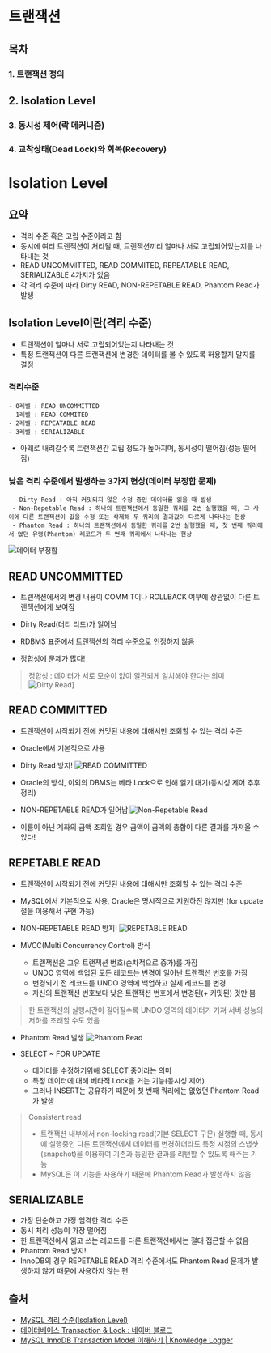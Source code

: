 # 트랜잭션
## 목차
### 1. 트랜잭션 정의
## 2. Isolation Level
### 3. 동시성 제어(락 메커니즘)
### 4. 교착상태(Dead Lock)와 회복(Recovery)
  
  
# Isolation Level
## 요약
- 격리 수준 혹은 고립 수준이라고 함
- 동시에 여러 트랜잭션이 처리될 때, 트랜잭션끼리 얼마나 서로 고립되어있는지를 나타내는 것
- READ UNCOMMITTED, READ COMMITED, REPEATABLE READ, SERIALIZABLE 4가지가 있음
- 각 격리 수준에 따라 Dirty READ, NON-REPETABLE READ, Phantom Read가 발생

## Isolation Level이란(격리 수준)
- 트랜잭션이 얼마나 서로 고립되어있는지 나타내는 것
- 특정 트랜잭션이 다른 트랜잭션에 변경한 데이터를 볼 수 있도록 허용할지 말지를 결정

### 격리수준
	- 0레벨 : READ UNCOMMITTED
	- 1레벨 : READ COMMITED
	- 2레벨 : REPEATABLE READ
	- 3레벨 : SERIALIZABLE

- 아래로 내려갈수록 트랜잭션간 고립 정도가 높아지며, 동시성이 떨어짐(성능 떨어짐)

### 낮은 격리 수준에서 발생하는 3가지 현상(데이터 부정합 문제)
	 - Dirty Read : 아직 커밋되지 않은 수정 중인 데이터를 읽을 때 발생
	 - Non-Repetable Read : 하나의 트랜잭션에서 동일한 쿼리를 2번 실행했을 때, 그 사이에 다른 트랜잭션이 값을 수정 또는 삭제해 두 쿼리의 결과값이 다르게 나타나는 현상
	 - Phantom Read : 하나의 트랜잭션에서 동일한 쿼리를 2번 실행했을 때, 첫 번째 쿼리에서 없던 유령(Phantom) 레코드가 두 번째 쿼리에서 나타나는 현상
![데이터 부정합](https://github.com/leeejuhyeong/images/blob/main/no-study-no-future/Database/데이터%20부정합.jpg?raw=true)
  
  
## READ UNCOMMITTED
- 트랜잭션에서의 변경 내용이 COMMIT이나 ROLLBACK 여부에 상관없이 다른 트랜잭션에게 보여짐
- Dirty Read(더티 리드)가 일어남

  
- RDBMS 표준에서 트랜잭션의 격리 수준으로 인정하지 않음
- 정합성에 문제가 많다!
> 정합성 : 데이터가 서로 모순이 없이 일관되게 일치해야 한다는 의미  
![Dirty Read](https://github.com/leeejuhyeong/images/blob/main/no-study-no-future/Database/Dirty%20Read.jpg?raw=true)]
  
  
## READ COMMITTED
- 트랜잭션이 시작되기 전에 커밋된 내용에 대해서만 조회할 수 있는 격리 수준
- Oracle에서 기본적으로 사용
- Dirty Read 방지!
![READ COMMITTED](https://github.com/leeejuhyeong/images/blob/main/no-study-no-future/Database/READ_COMMITTED.jpg?raw=true)
  
- Oracle의 방식, 이외의 DBMS는 베타 Lock으로 인해 읽기 대기(동시성 제어 추후 정리)
- NON-REPETABLE READ가 일어남
![Non-Repetable Read](https://github.com/leeejuhyeong/images/blob/main/no-study-no-future/Database/Non-Repetable%20Read.jpg?raw=true)
  
- 이름이 아닌 계좌의 금액 조회일 경우 금액이 금액의 총합이 다른 결과를 가져올 수 있다!
  

## REPETABLE READ
- 트랜잭션이 시작되기 전에 커밋된 내용에 대해서만 조회할 수 있는 격리 수준
- MySQL에서 기본적으로 사용, Oracle은 명시적으로 지원하진 않지만 (for update절을 이용해서 구현 가능)
- NON-REPETABLE READ 방지!
![REPETABLE READ](https://github.com/leeejuhyeong/images/blob/main/no-study-no-future/Database/REPETABLE%20READ.jpg?raw=true)
  
- MVCC(Multi Concurrency Control) 방식
	- 트랜잭션은 고유 트랜잭션 번호(순차적으로 증가)를 가짐
	- UNDO 영역에 백업된 모든 레코드는 변경이 일어난 트랜잭션 번호를 가짐
	- 변경되기 전 레코드를 UNDO 영역에 백업하고 실제 레코드를 변경
	- 자신의 트랜잭션 번호보다 낮은 트랜잭션 번호에서 변경된(+ 커밋된) 것만 봄
> 한 트랜잭션의 실행시간이 길어질수록 UNDO 영역의 데이터가 커져 서버 성능의 저하를 초래할 수도 있음  
  
- Phantom Read 발생
![Phantom Read](https://github.com/leeejuhyeong/images/blob/main/no-study-no-future/Database/Phantom%20Read.jpg?raw=true)
  
- SELECT ~ FOR UPDATE
	- 데이터를 수정하기위해 SELECT 중이라는 의미
	- 특정 데이터에 대해 베타적 Lock을 거는 기능(동시성 제어)
	- 그러나 INSERT는 공유하기 때문에 첫 번째 쿼리에는 없었던 Phantom Read가 발생
    
> Consistent read   
> - 트랜잭션 내부에서 non-locking read(기본 SELECT 구문) 실행할 때, 동시에 실행중인 다른 트랜잭션에서 데이터를 변경하더라도 특정 시점의 스냅샷(snapshot)을 이용하여 기존과 동일한 결과를 리턴할 수 있도록 해주는 기능  
> - MySQL은 이 기능을 사용하기 때문에 Phantom Read가 발생하지 않음  
  
  
## SERIALIZABLE
- 가장 단순하고 가장 엄격한 격리 수준
- 동시 처리 성능이 가장 떨어짐
- 한 트랜잭션에서 읽고 쓰는 레코드를 다른 트랜잭션에서는 절대 접근할 수 없음
- Phantom Read 방지!
- InnoDB의 경우 REPETABLE READ 격리 수준에서도 Phantom Read 문제가 발생하지 않기 때문에 사용하지 않는 편


## 출처
- [MySQL 격리 수준(Isolation Level)](https://transferhwang.tistory.com/513)
- [데이터베이스 Transaction & Lock : 네이버 블로그](https://m.blog.naver.com/good_ray/221943028058)
- [MySQL InnoDB Transaction Model 이해하기 | Knowledge Logger](https://www.letmecompile.com/mysql-innodb-transaction-model/)